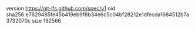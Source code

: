 version https://git-lfs.github.com/spec/v1
oid sha256:e7629485fe45b419eb9f8b34e6c5c04bf28212e1dfecda1684512b7a3732070c
size 192566
